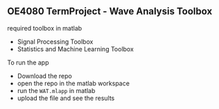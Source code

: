 ## OE4080 TermProject - Wave Analysis Toolbox

required toolbox in matlab
- Signal Processing Toolbox
- Statistics and Machine Learning Toolbox

To run the app
- Download the repo
- open the repo in the matlab workspace
- run the `WAT.mlapp` in matlab
- upload the file and see the results
